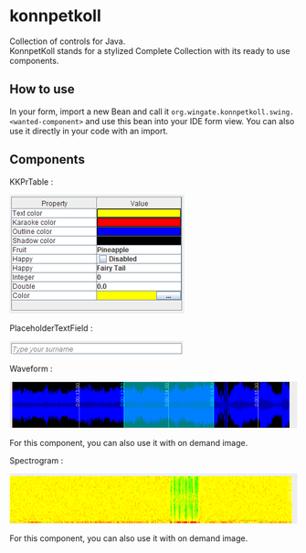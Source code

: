 # konnpetkoll
Collection of controls for Java.<br />
KonnpetKoll stands for a stylized Complete Collection with its ready to use components.
## How to use
In your form, import a new Bean and call it ```org.wingate.konnpetkoll.swing.<wanted-component>``` and use this bean into your IDE form view. You can also use it directly in your code with an import.
## Components

KKPrTable :

![KKPrTable](https://github.com/TW2/konnpetkoll/blob/main/screenshots/01.png)

PlaceholderTextField :

![PlaceholderTextField](https://github.com/TW2/konnpetkoll/blob/main/screenshots/02.png)

Waveform :

![Waveform](https://github.com/TW2/konnpetkoll/blob/main/screenshots/03.png)

For this component, you can also use it with on demand image.

Spectrogram :

![Spectrogram](https://github.com/TW2/konnpetkoll/blob/main/screenshots/04.png)

For this component, you can also use it with on demand image.
